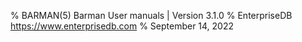 % BARMAN(5) Barman User manuals | Version 3.1.0
% EnterpriseDB <https://www.enterprisedb.com>
% September 14, 2022

